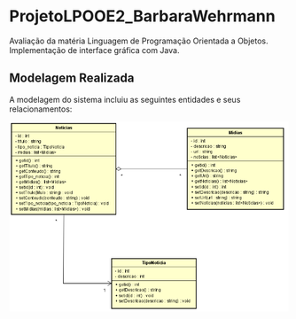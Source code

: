 # ProjetoLPOOE2_BarbaraWehrmann

Avaliação da matéria Linguagem de Programação Orientada a Objetos. Implementação de interface gráfica com Java.

## Modelagem Realizada
A modelagem do sistema incluiu as seguintes entidades e seus relacionamentos:

![Diagrama](img/diagrama.png)


